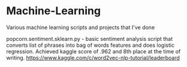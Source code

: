 # Machine-Learning
Various machine learning scripts and projects that I've done

popcorn.sentiment.sklearn.py - basic sentiment analysis script that converts list of phrases into bag of words features and does logistic regression. Achieved kaggle score of .962 and 8th place at the time of writing. https://www.kaggle.com/c/word2vec-nlp-tutorial/leaderboard
